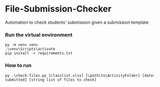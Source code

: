 # File-Submission-Checker
Automation to check students' submission given a submission template

### Run the virtual environment
```
py -m venv venv
.\venv\Scripts\activate
pip install -r requirements.txt
```

### How to run
`py .\check-files.py [classlist.xlsx] [\path\to\ActivityFolder] [date-submitted] [string list of files to check]`
